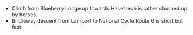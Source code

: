 * Climb from Blueberry Lodge up towards Haselbech is rather churned up by
  horses.
* Bridleway descent from Lamport to National Cycle Route 6 is short but fast.

